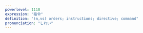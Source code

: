 ```yaml
---
powerlevel: 1118
expression: "指令"
definition: "(n,vs) orders; instructions; directive; command"
pronunciation: "しれい"
---
```


